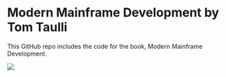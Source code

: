 # Modern Mainframe Development by Tom Taulli
This GitHub repo includes the code for the book, Modern Mainframe Development.  


<a target="_blank"  href="https://www.amazon.com/gp/product/1098107020/ref=as_li_tl?ie=UTF8&camp=1789&creative=9325&creativeASIN=1098107020&linkCode=as2&tag=mergerforum-20&linkId=8d2b64bed130f43d1bd22c14e988b740"><img border="0" src="//ws-na.amazon-adsystem.com/widgets/q?_encoding=UTF8&MarketPlace=US&ASIN=1098107020&ServiceVersion=20070822&ID=AsinImage&WS=1&Format=_SL250_&tag=mergerforum-20" ></a>
